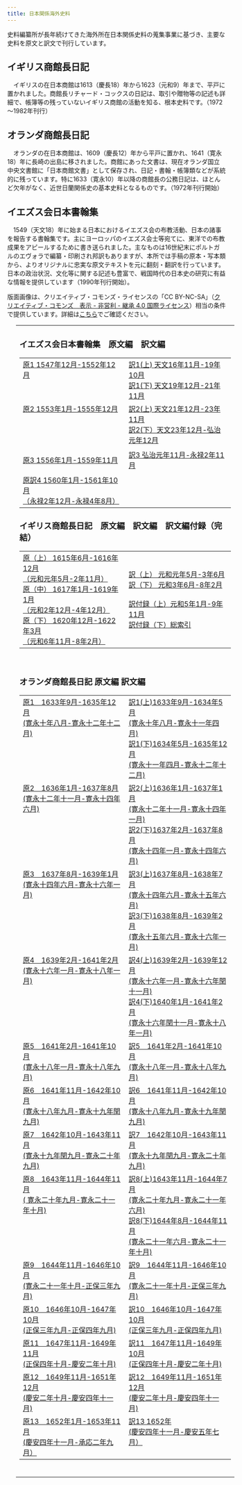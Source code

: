 ```yaml
---
title: 日本関係海外史料
---
```


<p class="mtx">史料編纂所が長年続けてきた海外所在日本関係史料の蒐集事業に基づき、主要な史料を原文と訳文で刊行しています。</p>
<h2 class="h03">イギリス商館長日記</h2>
<p class="mtx">
　イギリスの在日本商館は1613（慶長18）年から1623（元和9）年まで、平戸に置かれました。商館長リチャード・コックスの日記は、取引や贈物等の記述も詳細で、帳簿等の残っていないイギリス商館の活動を知る、根本史料です。（1972～1982年刊行）</p>
<h2 class="h03">オランダ商館長日記</h2>
<p class="mtx">
　オランダの在日本商館は、1609（慶長12）年から平戸に置かれ、1641（寛永18）年に長崎の出島に移されました。商館にあった文書は、現在オランダ国立中央文書館に「日本商館文書」として保存され、日記・書翰・帳簿類などが系統的に残っています。特に1633（寛永10）年以降の商館長の公務日記は、ほとんど欠年がなく、近世日蘭関係史の基本史料となるものです。（1972年刊行開始）</p>
<h2 class="h03">イエズス会日本書翰集</h2>
<p class="mtx">
　1549（天文18）年に始まる日本におけるイエズス会の布教活動、日本の諸事を報告する書翰集です。主にヨーロッパのイエズス会士等宛てに、東洋での布教成果をアピールするために書き送られました。主なものは16世紀末にポルトガルのエヴォラで編纂・印刷され邦訳もありますが、本所では手稿の原本・写本類から、よりオリジナルに忠実な原文テキストを元に翻刻・翻訳を行っています。日本の政治状況、文化等に関する記述も豊富で、戦国時代の日本史の研究に有益な情報を提供しています（1990年刊行開始）。</p>

<p class="mtx">版面画像は、クリエイティブ・コモンズ・ライセンスの「CC BY-NC-SA」（<a href="https://creativecommons.org/licenses/by-nc-sa/4.0/deed.ja">クリエイティブ・コモンズ　表示 - 非営利 - 継承 4.0 国際ライセンス</a>）相当の条件で提供しています。詳細は<a href="https://www.hi.u-tokyo.ac.jp/faq/reuse_cc-by-nc-sa.html">こちら</a>でご確認ください。</p>


<!--table cellspacing="0" class="dTable fix">
<tr>
<td class="mtx">
<pre>
イエズス会日本書翰集　　原文編　　　　既刊３冊　〔1547 ～ 1559〕
　　　　　　　　　　　　訳文編　　　　既刊５冊
イギリス商館長日記　　　原文編　　　　全３冊完結〔1615 ～ 1622〕
　　　　　　　　　　　　訳文編　　　　全２冊完結　
　　　　　　　　　　　　訳文編付録　　全２冊完結
オランダ商館長日記　　　原文編　　　　既刊12冊　〔1633 ～ 1651〕
　　　　　　　　　　　　訳文編　　　　既刊17冊
</pre>
</td>
</tr>
</table-->

<table style="margin-left:20px;">
<tbody class="mtx">
<tr>
<td class="mtx">
<h3 class="mtx h04">イエズス会日本書翰集　原文編　訳文編
<br>
</h3><table width="100%">
<tbody class="mtx">
<tr>
<td valign="top" width="50%">
<a href="https://clioimg.hi.u-tokyo.ac.jp/viewer/list/idata/850/8500/58/0501/" target="_blank" rel="noopener">原1 1547年12月-1552年12月<!--（天文16年11月-21年11月）--></a>
<br>
</td>
<td>
<a href="https://clioimg.hi.u-tokyo.ac.jp/viewer/list/idata/850/8500/58/0601/" target="_blank" rel="noopener">訳1(上) 天文16年11月-19年10月</a>
<br>
<a href="https://clioimg.hi.u-tokyo.ac.jp/viewer/list/idata/850/8500/58/0602/" target="_blank" rel="noopener">訳1(下) 天文19年12月-21年11月</a>
<br>
</td>
</tr>
<tr>
<td valign="top">
<a href="https://clioimg.hi.u-tokyo.ac.jp/viewer/list/idata/850/8500/58/0502/" target="_blank" rel="noopener">原2 1553年1月-1555年12月<!--（天文21年12月-弘治元年11月）--></a>
</td>
<td>
<a href="https://clioimg.hi.u-tokyo.ac.jp/viewer/list/idata/850/8500/58/0603/" target="_blank" rel="noopener">訳2(上) 天文21年12月-23年11月</a>
<br>
<a href="https://clioimg.hi.u-tokyo.ac.jp/viewer/list/idata/850/8500/58/0604/" target="_blank" rel="noopener">訳2(下）天文23年12月-弘治元年12月</a>
<br>
</td>
</tr>
<tr>
<td>

<a href="https://clioimg.hi.u-tokyo.ac.jp/viewer/list/idata/850/8500/58/0503/" target="_blank" rel="noopener">原3 1556年1月-1559年11月<!--（弘治元年12月-永禄2年11月）--></a>
</td>
<td>
<a href="https://clioimg.hi.u-tokyo.ac.jp/viewer/list/idata/850/8500/58/0605/" target="_blank" rel="noopener">訳3 弘治元年11月-永禄2年11月</a>
<br>
</td>
</tr>
<tr>
<td>
<a href="https://clioimg.hi.u-tokyo.ac.jp/viewer/list/idata/850/8500/58/0701/" target="_blank" rel="noopener">原訳4 1560年1月-1561年10月<br>（永禄2年12月-永禄4年8月）</a>
</td>
</tr>
</tbody>
</table>

<h3 class="mtx h04 mt-10">イギリス商館長日記　原文編　訳文編　訳文編付録（完結）
<br>
</h3><table class="mtx" width="100%">
<tbody><tr>
<td valign="top" width="50%">
<a href="https://clioimg.hi.u-tokyo.ac.jp/viewer/list/idata/850/8500/58/0301/" target="_blank" rel="noopener">原（上） 1615年6月-1616年12月<br>（元和元年5月-2年11月）</a>
<br>
<a href="https://clioimg.hi.u-tokyo.ac.jp/viewer/list/idata/850/8500/58/0302/" target="_blank" rel="noopener">原（中） 1617年1月-1619年1月<br>（元和2年12月-4年12月）</a>
<br>
<a href="https://clioimg.hi.u-tokyo.ac.jp/viewer/list/idata/850/8500/58/0303/" target="_blank" rel="noopener">原（下） 1620年12月-1622年3月<br>（元和6年11月-8年2月）</a>
<br>
</td>
<td>
<a href="https://clioimg.hi.u-tokyo.ac.jp/viewer/list/idata/850/8500/58/0401/" target="_blank" rel="noopener">訳（上） 元和元年5月-3年6月</a>
<br>
<a href="https://clioimg.hi.u-tokyo.ac.jp/viewer/list/idata/850/8500/58/0402/" target="_blank" rel="noopener">訳（下） 元和3年6月-8年2月</a>
<br>
<br>
<a href="https://clioimg.hi.u-tokyo.ac.jp/viewer/list/idata/850/8500/58/0403/" target="_blank" rel="noopener">訳付録（上）元和5年1月-9年11月</a>
<br>
<a href="https://clioimg.hi.u-tokyo.ac.jp/viewer/list/idata/850/8500/58/0404/supple" target="_blank" rel="noopener">訳付録（下）総索引</a>
<br>
</td>
</tr>
</tbody></table>

<br>
<h3 class="mtx h04 mt-10">オランダ商館長日記 原文編 訳文編
<br>
</h3><table class="mtx" width="100%">
<tbody><tr>
<td valign="top" width="50%">
<a href="https://clioimg.hi.u-tokyo.ac.jp/viewer/list/idata/850/8500/58/0101/" target="_blank" rel="noopener">原1　1633年9月-1635年12月<br>(寛永十年八月-寛永十二年十二月)</a>
<br>
</td>
<td valign="top">
<a href="https://clioimg.hi.u-tokyo.ac.jp/viewer/list/idata/850/8500/58/0201/" target="_blank" rel="noopener">訳1(上)1633年9月-1634年5月 <br>(寛永十年八月-寛永十一年四月)</a>
<br>
<a href="https://clioimg.hi.u-tokyo.ac.jp/viewer/list/idata/850/8500/58/0202/" target="_blank" rel="noopener">訳1(下)1634年5月-1635年12月 <br>(寛永十一年四月-寛永十二年十二月)</a>
<br>
</td>
</tr>
<tr>
<td valign="top">
<a href="https://clioimg.hi.u-tokyo.ac.jp/viewer/list/idata/850/8500/58/0102/" target="_blank" rel="noopener">原2　1636年1月-1637年8月  <br>(寛永十二年十一月-寛永十四年六月)</a>
<br>
</td>
<td valign="top">
<a href="https://clioimg.hi.u-tokyo.ac.jp/viewer/list/idata/850/8500/58/0203/" target="_blank" rel="noopener">訳2(上)1636年1月-1637年1月 <br>(寛永十二年十一月-寛永十四年一月)</a>
<br>
<a href="https://clioimg.hi.u-tokyo.ac.jp/viewer/list/idata/850/8500/58/0204/" target="_blank" rel="noopener">訳2(下)1637年2月-1637年8月 <br>(寛永十四年一月-寛永十四年六月)</a>
<br>
</td>
</tr>
<tr>
<td valign="top">
<a href="https://clioimg.hi.u-tokyo.ac.jp/viewer/list/idata/850/8500/58/0103/" target="_blank" rel="noopener">原3　1637年8月-1639年1月  <br>(寛永十四年六月-寛永十六年一月)</a>
<br>
</td>
<td valign="top">
<a href="https://clioimg.hi.u-tokyo.ac.jp/viewer/list/idata/850/8500/58/0205/" target="_blank" rel="noopener">訳3(上)1637年8月-1638年7月 <br>(寛永十四年六月-寛永十五年六月)</a>
<br>
<a href="https://clioimg.hi.u-tokyo.ac.jp/viewer/list/idata/850/8500/58/0206/" target="_blank" rel="noopener">訳3(下)1638年8月-1639年2月 <br>(寛永十五年六月-寛永十六年一月)</a>
<br>
</td>
</tr>
<tr>
<td valign="top">
<a href="https://clioimg.hi.u-tokyo.ac.jp/viewer/list/idata/850/8500/58/0104/" target="_blank" rel="noopener">原4　1639年2月-1641年2月  <br>(寛永十六年一月-寛永十八年一月)</a>
<br>
</td>
<td valign="top">
<a href="https://clioimg.hi.u-tokyo.ac.jp/viewer/list/idata/850/8500/58/0207/" target="_blank" rel="noopener">訳4(上)1639年2月-1639年12月 <br>(寛永十六年一月-寛永十六年閏十一月)</a>
<br>
<a href="https://clioimg.hi.u-tokyo.ac.jp/viewer/list/idata/850/8500/58/0208/" target="_blank" rel="noopener">訳4(下)1640年1月-1641年2月 <br>(寛永十六年閏十一月-寛永十八年一月)</a>
<br>
</td>
</tr>
<tr>
<td valign="top">
<a href="https://clioimg.hi.u-tokyo.ac.jp/viewer/list/idata/850/8500/58/0105/" target="_blank" rel="noopener">原5　1641年2月-1641年10月 <br>(寛永十八年一月-寛永十八年九月)</a>
<br>
</td>
<td valign="top">
<a href="https://clioimg.hi.u-tokyo.ac.jp/viewer/list/idata/850/8500/58/0209/" target="_blank" rel="noopener">訳5　1641年2月-1641年10月 <br>(寛永十八年一月-寛永十八年九月)</a>
<br>
</td>
</tr>
<tr>
<td valign="top">
<a href="https://clioimg.hi.u-tokyo.ac.jp/viewer/list/idata/850/8500/58/0106/" target="_blank" rel="noopener">原6　1641年11月-1642年10月 <br>(寛永十八年九月-寛永十九年閏九月)</a>
<br>
</td>
<td valign="top">
<a href="https://clioimg.hi.u-tokyo.ac.jp/viewer/list/idata/850/8500/58/0210/" target="_blank" rel="noopener">訳6　1641年11月-1642年10月 <br>(寛永十八年九月-寛永十九年閏九月)</a>
<br>
</td>
</tr>
<tr>
<td valign="top">
<a href="https://clioimg.hi.u-tokyo.ac.jp/viewer/list/idata/850/8500/58/0107/" target="_blank" rel="noopener">原7　1642年10月-1643年11月 <br>(寛永十九年閏九月-寛永二十年九月)</a>
<br>
</td>
<td valign="top">
<a href="https://clioimg.hi.u-tokyo.ac.jp/viewer/list/idata/850/8500/58/0211/" target="_blank" rel="noopener">訳7　1642年10月-1643年11月 <br>(寛永十九年閏九月-寛永二十年九月)</a>
<br>
</td>
</tr>
<tr>
<td valign="top">
<a href="https://clioimg.hi.u-tokyo.ac.jp/viewer/list/idata/850/8500/58/0108/" target="_blank" rel="noopener">原8　1643年11月-1644年11月<br>( 寛永二十年九月-寛永二十一年十月)</a>
<br>
</td>
<td valign="top">
<a href="https://clioimg.hi.u-tokyo.ac.jp/viewer/list/idata/850/8500/58/0212/" target="_blank" rel="noopener">訳8(上)1643年11月-1644年7月 <br>(寛永二十年九月-寛永二十一年六月)</a>
<br>
<a href="https://clioimg.hi.u-tokyo.ac.jp/viewer/list/idata/850/8500/58/0213/" target="_blank" rel="noopener">訳8(下)1644年8月-1644年11月 <br>(寛永二十一年六月-寛永二十一年十月)</a>
<br>
</td>
</tr>
<tr>
<td valign="top">
<a href="https://clioimg.hi.u-tokyo.ac.jp/viewer/list/idata/850/8500/58/0109/" target="_blank" rel="noopener">原9　1644年11月-1646年10月 <br>(寛永二十一年十月-正保三年九月)</a>
<br>
</td>
<td valign="top">
<a href="https://clioimg.hi.u-tokyo.ac.jp/viewer/list/idata/850/8500/58/0214/" target="_blank" rel="noopener">訳9　1644年11月-1646年10月 <br>(寛永二十一年十月-正保三年九月)</a>
<br>
</td>
</tr>
<tr>
<td valign="top">
<a href="https://clioimg.hi.u-tokyo.ac.jp/viewer/list/idata/850/8500/58/0110/" target="_blank" rel="noopener">原10　1646年10月-1647年10月 <br>(正保三年九月-正保四年九月)</a>
<br>
</td>
<td valign="top">
<a href="https://clioimg.hi.u-tokyo.ac.jp/viewer/list/idata/850/8500/58/0215/" target="_blank" rel="noopener">訳10　1646年10月-1647年10月<br>(正保三年九月-正保四年九月)</a> 
<br>
</td>
</tr>
<tr>
<td valign="top">
<a href="https://clioimg.hi.u-tokyo.ac.jp/viewer/list/idata/850/8500/58/0111/" target="_blank" rel="noopener">原11　1647年11月-1649年11月 <br>(正保四年十月-慶安二年十月)</a>
<br>
</td>
<td valign="top">
<a href="https://clioimg.hi.u-tokyo.ac.jp/viewer/list/idata/850/8500/58/0216/" target="_blank" rel="noopener">訳11　1647年11月-1649年10月<br>(正保四年十月-慶安二年十月)</a> 
<br>
</td>
</tr>
<tr>
<td valign="top">
<a href="https://clioimg.hi.u-tokyo.ac.jp/viewer/list/idata/850/8500/58/0112/" target="_blank" rel="noopener">原12　1649年11月-1651年12月<br>(慶安二年十月-慶安四年十一月)</a>
<br>
</td>
<td valign="top">
<a href="https://clioimg.hi.u-tokyo.ac.jp/viewer/list/idata/850/8500/58/0217/" target="_blank" rel="noopener">訳12　1649年11月-1651年12月<br>(慶安二年十月-慶安四年十一月)</a>
<br>
</td>
</tr>
<tr>
<td valign="top">
<a href="https://clioimg.hi.u-tokyo.ac.jp/viewer/list/idata/850/8500/58/0113/" target="_blank" rel="noopener">原13　1652年1月-1653年11月<br>(慶安四年十一月-承応二年九月）<!--</a>
<br>-->
</td>
<td valign="top">
<a href="https://clioimg.hi.u-tokyo.ac.jp/viewer/list/idata/850/8500/58/0217/" target="_blank" rel="noopener"> 訳13 1652年<BR>(慶安四年十一月-慶安五年七月）</a>
<br>
</td>
</tr>
</tbody></table>
<br>
</td>
</tr>
</tbody>
</table>
